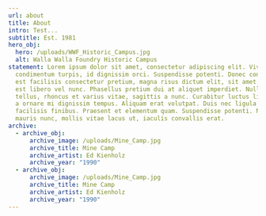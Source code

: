 ```yaml
---
url: about
title: About
intro: Test...
subtitle: Est. 1981
hero_obj:
  hero: /uploads/WWF_Historic_Campus.jpg
  alt: Walla Walla Foundry Historic Campus
statement: Lorem ipsum dolor sit amet, consectetur adipiscing elit. Vivamus ac
  condimentum turpis, id dignissim orci. Suspendisse potenti. Donec consectetur,
  est facilisis consectetur pretium, magna risus dictum elit, sit amet dictum
  est libero vel nunc. Phasellus pretium dui at aliquet imperdiet. Nulla mauris
  tellus, rhoncus et varius vitae, sagittis a nunc. Curabitur luctus ligula leo,
  a ornare mi dignissim tempus. Aliquam erat volutpat. Duis nec ligula vitae mi
  facilisis finibus. Praesent et elementum quam. Suspendisse potenti. Nullam
  mauris nunc, mollis vitae lacus ut, iaculis convallis erat.
archive:
  - archive_obj:
      archive_image: /uploads/Mine_Camp.jpg
      archive_title: Mine Camp
      archive_artist: Ed Kienholz
      archive_year: "1990"
  - archive_obj:
      archive_image: /uploads/Mine_Camp.jpg
      archive_title: Mine Camp
      archive_artist: Ed Kienholz
      archive_year: "1990"
---
```

